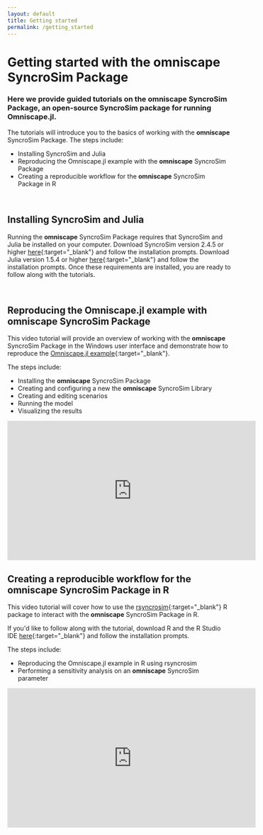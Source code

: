```yaml
---
layout: default
title: Getting started
permalink: /getting_started
---
```


# Getting started with the **omniscape** SyncroSim Package

### Here we provide guided tutorials on the **omniscape** SyncroSim Package, an open-source SyncroSim package for running Omniscape.jl. 

The tutorials will introduce you to the basics of working with the **omniscape** SyncroSim Package. The steps include:

* Installing SyncroSim and Julia
* Reproducing the Omniscape.jl example with the **omniscape** SyncroSim Package
* Creating a reproducible workflow for the **omniscape** SyncroSim Package in R

<br>

## **Installing SyncroSim and Julia**

Running the **omniscape** SyncroSim Package requires that SyncroSim and Julia be installed on your computer. Download SyncroSim version 2.4.5 or higher [here](https://syncrosim.com/download/){:target="_blank"} and follow the installation prompts. Download Julia version 1.5.4 or higher [here](https://julialang.org/downloads/){:target="_blank"} and follow the installation prompts. Once these requirements are installed, you are ready to follow along with the tutorials.

<br>

## **Reproducing the Omniscape.jl example with omniscape SyncroSim Package**

This video tutorial will provide an overview of working with the **omniscape** SyncroSim Package in the Windows user interface and demonstrate how to reproduce the [Omniscape.jl example](https://docs.circuitscape.org/Omniscape.jl/stable/examples/){:target="_blank"}. 

The steps include:

* Installing the **omniscape** SyncroSim Package
* Creating and configuring a new the **omniscape** SyncroSim Library
* Creating and editing scenarios
* Running the model
* Visualizing the results

<iframe width="560" height="315" src="https://www.youtube.com/embed/jnTltF54xFU" title="YouTube video player" frameborder="0" allow="accelerometer; autoplay; clipboard-write; encrypted-media; gyroscope; picture-in-picture" allowfullscreen></iframe>

<br>

## **Creating a reproducible workflow for the omniscape SyncroSim Package in R**

This video tutorial will cover how to use the [rsyncrosim](https://syncrosim.github.io/rsyncrosim/){:target="_blank"} R package to interact with the **omniscape** SyncroSim Package in R.

If you'd like to follow along with the tutorial, download R and the R Studio IDE [here](https://posit.co/download/rstudio-desktop/){:target="_blank"} and follow the installation prompts.

The steps include:
* Reproducing the Omniscape.jl example in R using rsyncrosim
* Performing a sensitivity analysis on an **omniscape** SyncroSim parameter

<iframe width="560" height="315" src="https://www.youtube.com/embed/x9sMm_BhwE0" title="YouTube video player" frameborder="0" allow="accelerometer; autoplay; clipboard-write; encrypted-media; gyroscope; picture-in-picture" allowfullscreen></iframe>

<br>